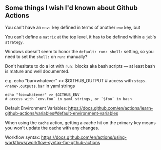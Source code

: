 ## Some things I wish I'd known about Github Actions

You can't have an `env:` key defined in terms of another `env` key, but

You can't define a `matrix` at the top level, it has to be defined within a `job`'s `strategy`.

Windows doesn't seem to honor the `default: run: shell:` setting, so you need to set the `shell:` on `run:` manually?

Don't hesitate to do a lot with `run:` blocks aka bash scripts — at least bash is mature and well documented.

e.g.
    echo "bar=whatever" >> $GITHUB_OUTPUT
    # access with `steps.<name>.outputs.bar` in yaml strings

    echo "foo=whatever" >> $GITHUB_ENV
    # access with `env.foo` in yaml strings, or `$foo` in bash


Default Environment Variables:
https://docs.github.com/en/actions/learn-github-actions/variables#default-environment-variables

When using the `cache` action, getting a cache hit on the primary key means you won't update the cache with any changes.

Workflow syntax:
https://docs.github.com/en/actions/using-workflows/workflow-syntax-for-github-actions
